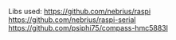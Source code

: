 Libs used:
https://github.com/nebrius/raspi
https://github.com/nebrius/raspi-serial
https://github.com/psiphi75/compass-hmc5883l


